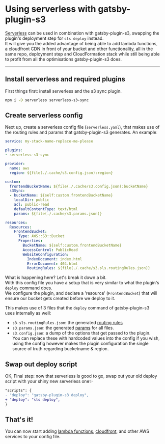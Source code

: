 # Using serverless with gatsby-plugin-s3

[Serverless](https://serverless.com) can be used in combination with gatsby-plugin-s3, swapping the plugin's deployment step for `sls deploy` instead.  
It will give you the added advantage of being able to add lambda functions, a cloudfront CDN in front of your bucket and other functionality, all in the same repo, deployment step and CloudFormation stack while still being able to profit from all the optimisations gatsby-plugin-s3 does.

-------

## Install serverless and required plugins
First things first: install serverless and the s3 sync plugin.
```bash
npm i -D serverless serverless-s3-sync
```

## Create serverless config

Next up, create a serverless config file (`serverless.yaml`), that makes use of the routing rules and params that gatsby-plugin-s3 generates.
An example:

```yaml
service: my-stack-name-replace-me-please

plugins:
- serverless-s3-sync

provider:
  name: aws
  region: ${file(./.cache/s3.config.json):region}

custom:
  frontendBucketName: ${file(./.cache/s3.config.json):bucketName}
  s3Sync:
  - bucketName: ${self:custom.frontendBucketName}
    localDir: public
    acl: public-read
    defaultContentType: text/html
    params: ${file(./.cache/s3.params.json)}

resources:
  Resources:
    FrontendBucket:
      Type: AWS::S3::Bucket
      Properties:
        BucketName: ${self:custom.frontendBucketName}
        AccessControl: PublicRead
        WebsiteConfiguration:
          IndexDocument: index.html
          ErrorDocument: 404.html
          RoutingRules: ${file(./.cache/s3.sls.routingRules.json)}
```

What is happening here? Let's break it down a bit.  
With this config file you have a setup that is very similar to what the plugin's `deploy` command does.  
We configure the plugin, and declare a 'resource' (`FrontendBucket`) that will ensure our bucket gets created before we deploy to it.     

This makes use of 3 files that the `deploy` command of gatsby-plugin-s3 uses internally as well:

- `s3.sls.routingRules.json`: the generated [routing rules](https://docs.aws.amazon.com/AWSCloudFormation/latest/UserGuide/aws-properties-s3-websiteconfiguration-routingrules.html)  
- `s3.params.json`: the generated [params](https://github.com/aws/aws-sdk-js/blob/83ebfbcc6ab30b9a486b15cdede26a1bd03c72e4/clients/s3.d.ts#L3573) for all files.  
- `s3.config.json`: a dump of the options that get passed to the plugin.  
You can replace these with hardcoded values into the config if you wish, using the config however makes the plugin configuration the single source of truth regarding bucketname & region.  

## Swap out deploy script

OK, Final step: now that serverless is good to go, swap out your old deploy script with your shiny new serverless one✨

```diff
"scripts": {
- "deploy": "gatsby-plugin-s3 deploy",
+ "deploy": "sls deploy",
}
```

## That's it!  
You can now start adding [lambda functions](https://serverless.com/framework/docs/providers/aws/guide/functions/), [cloudfront](https://github.com/serverless/examples/tree/master/aws-node-single-page-app-via-cloudfront), and other AWS services to your config file.

